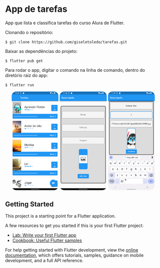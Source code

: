 # App de tarefas

App que lista e classifica tarefas do curso Alura de Flutter.

Clonando o repositório:

```
$ git clone https://github.com/giseletoledo/tarefas.git
```

Baixar as dependências do projeto:

```
$ flutter pub get
```

Para rodar o app, digitar o comando na linha de comando, dentro do diretório raiz do app:

```
$ flutter run
```
<p align="center"><img width="30%" src="https://github.com/giseletoledo/tarefas/blob/main/Screenshot_20221205_092124.png"/>
<img width="30%" src="https://github.com/giseletoledo/tarefas/blob/formulario/Screenshot_20221210_085640.png"/>
<img width="30%" src="https://github.com/giseletoledo/tarefas/blob/formulario/Screenshot_20221210_085946.png"/></p>

## Getting Started

This project is a starting point for a Flutter application.

A few resources to get you started if this is your first Flutter project:

- [Lab: Write your first Flutter app](https://docs.flutter.dev/get-started/codelab)
- [Cookbook: Useful Flutter samples](https://docs.flutter.dev/cookbook)

For help getting started with Flutter development, view the
[online documentation](https://docs.flutter.dev/), which offers tutorials,
samples, guidance on mobile development, and a full API reference.
